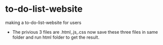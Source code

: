 # to-do-list-website
making a to-do-list-website for users
- The privious 3 files are .html,.js,.css
  now save these three files in same folder
  and run html folder to get the result.
